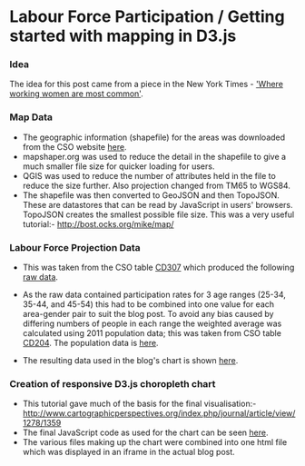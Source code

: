 # Labour Force Participation / Getting started with mapping in D3.js

### Idea

The idea for this post came from a piece in the New York Times - ['Where working women are most common'](http://www.nytimes.com/interactive/2015/01/06/upshot/where-working-women-are-most-common.html?_r=2&abt=0002&abg=1#/5/38.5/-90).

### Map Data

- The geographic information (shapefile) for the areas was downloaded from the CSO website [here](http://census.cso.ie/censusasp/saps/boundaries/ED_SA%20Disclaimer1.htm).
- mapshaper.org was used to reduce the detail in the shapefile to give a much smaller file size for quicker loading for users.
- QGIS was used to reduce the number of attributes held in the file to reduce the size further. Also projection changed from TM65 to WGS84.
- The shapefile was then converted to GeoJSON and then TopoJSON. These are datastores that can be read by JavaScript in users' browsers. TopoJSON creates the smallest possible file size. This was a very useful tutorial:-
	http://bost.ocks.org/mike/map/

### Labour Force Projection Data
- This was taken from the CSO table [CD307](http://www.cso.ie/px/pxeirestat/Statire/SelectVarVal/Define.asp?maintable=CD307&PLanguage=0) which produced the following [raw data](https://github.com/prockley/LabourForceParticipation_D3Mapping/blob/master/data/150305_1_LFPR_Raw.csv).

- As the raw data contained participation rates for 3 age ranges (25-34, 35-44, and 45-54) this had to be combined into one value for each area-gender pair to suit the blog post. To avoid any bias caused by differing numbers of people in each range the weighted average was calculated using 2011 population data; this was taken from CSO table [CD204](http://www.cso.ie/px/pxeirestat/Statire/SelectVarVal/Define.asp?maintable=CD204). The population data is [here](https://github.com/prockley/LabourForceParticipation_D3Mapping/blob/master/data/150305_2_Pop_Raw.csv).

- The resulting data used in the blog's chart is shown [here](https://github.com/prockley/prockley.github.io/blob/master/assets/LFPR2011_Data.csv).

### Creation of responsive D3.js choropleth chart
- This tutorial gave much of the basis for the final visualisation:-
	http://www.cartographicperspectives.org/index.php/journal/article/view/1278/1359
- The final JavaScript code as used for the chart can be seen [here](https://github.com/prockley/prockley.github.io/blob/master/js/LFPR2011.js).
- The various files making up the chart were combined into one html file which was displayed in an iframe in the actual blog post.